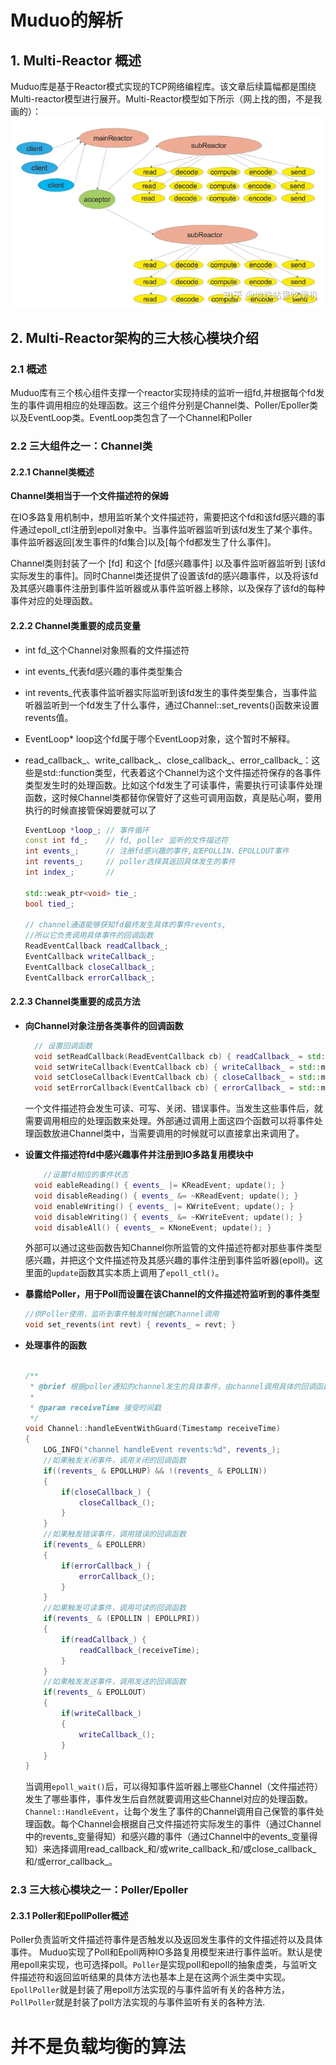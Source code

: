 # Muduo的解析

## 1. Multi-Reactor 概述

Muduo库是基于Reactor模式实现的TCP网络编程库。该文章后续篇幅都是围绕Multi-reactor模型进行展开。Multi-Reactor模型如下所示（网上找的图，不是我画的）：
![tupian](img/Multi-reactor.webp)

## 2. Multi-Reactor架构的三大核心模块介绍

### 2.1 概述

Muduo库有三个核心组件支撑一个reactor实现持续的监听一组fd,并根据每个fd发生的事件调用相应的处理函数。这三个组件分别是Channel类、Poller/Epoller类以及EventLoop类。EventLoop类包含了一个Channel和Poller

### 2.2 三大组件之一：Channel类

#### 2.2.1 Channel类概述

**Channel类相当于一个文件描述符的保姆**

在IO多路复用机制中，想用监听某个文件描述符，需要把这个fd和该fd感兴趣的事件通过epoll_ctl注册到epoll对象中。当事件监听器监听到该fd发生了某个事件。事件监听器返回[发生事件的fd集合]以及[每个fd都发生了什么事件]。

Channel类则封装了一个 [fd] 和这个 [fd感兴趣事件] 以及事件监听器监听到 [该fd实际发生的事件]。同时Channel类还提供了设置该fd的感兴趣事件，以及将该fd及其感兴趣事件注册到事件监听器或从事件监听器上移除，以及保存了该fd的每种事件对应的处理函数。

#### 2.2.2 Channel类重要的成员变量

- int fd_这个Channel对象照看的文件描述符
- int events_代表fd感兴趣的事件类型集合
- int revents_代表事件监听器实际监听到该fd发生的事件类型集合，当事件监听器监听到一个fd发生了什么事件，通过Channel::set_revents()函数来设置revents值。
- EventLoop* loop这个fd属于哪个EventLoop对象，这个暂时不解释。
- read_callback_、write_callback_、close_callback_、error_callback_：这些是std::function类型，代表着这个Channel为这个文件描述符保存的各事件类型发生时的处理函数。比如这个fd发生了可读事件，需要执行可读事件处理函数，这时候Channel类都替你保管好了这些可调用函数，真是贴心啊，要用执行的时候直接管保姆要就可以了

    ```cpp
    EventLoop *loop_; // 事件循环
    const int fd_;    // fd, poller 监听的文件描述符
    int events_;      // 注册fd感兴趣的事件,如EPOLLIN、EPOLLOUT事件
    int revents_;     // poller选择其返回具体发生的事件
    int index_;       //

    std::weak_ptr<void> tie_;
    bool tied_;

    // channel通道能够获知fd最终发生具体的事件revents,
    //所以它负责调用具体事件的回调函数
    ReadEventCallback readCallback_;
    EventCallback writeCallback_;
    EventCallback closeCallback_;
    EventCallback errorCallback_;
    ```

#### 2.2.3 Channel类重要的成员方法

- **向Channel对象注册各类事件的回调函数**

  ```cpp
    // 设置回调函数
    void setReadCallback(ReadEventCallback cb) { readCallback_ = std::move(cb); }
    void setWriteCallback(EventCallback cb) { writeCallback_ = std::move(cb); }
    void setCloseCallback(EventCallback cb) { closeCallback_ = std::move(cb); }
    void setErrorCallback(EventCallback cb) { errorCallback_ = std::move(cb); }
  ```

  一个文件描述符会发生可读、可写、关闭、错误事件。当发生这些事件后，就需要调用相应的处理函数来处理。外部通过调用上面这四个函数可以将事件处理函数放进Channel类中，当需要调用的时候就可以直接拿出来调用了。

- **设置文件描述符fd中感兴趣事件并注册到IO多路复用模块中**

  ```cpp
      //设置fd相应的事件状态
    void eableReading() { events_ |= KReadEvent; update(); }
    void disableReading() { events_ &= ~KReadEvent; update(); }
    void enableWriting() { events_ |= KWriteEvent; update(); }
    void disableWriting() { events_ &= ~KWriteEvent; update(); }
    void disableAll() { events_ = KNoneEvent; update(); }
    ```

    外部可以通过这些函数告知Channel你所监管的文件描述符都对那些事件类型感兴趣，并把这个文件描述符及其感兴趣的事件注册到事件监听器(epoll)。这里面的```update```函数其实本质上调用了```epoll_ctl()```。

- **暴露给Poller，用于Poll而设置在该Channel的文件描述符监听到的事件类型**
  
    ```cpp
    //供Poller使用，监听到事件触发时候创建Channel调用
    void set_revents(int revt) { revents_ = revt; }
    ```

- **处理事件的函数**

    ```cpp

    /**
     * @brief 根据poller通知的channel发生的具体事件，由channel调用具体的回调函数
     * 
     * @param receiveTime 接受时间戳
     */
    void Channel::handleEventWithGuard(Timestamp receiveTime)
    {
        LOG_INFO("channel handleEvent revents:%d", revents_);
        //如果触发关闭事件，调用关闭的回调函数
        if((revents_ & EPOLLHUP) && !(revents_ & EPOLLIN)) 
        {
            if(closeCallback_) {
                closeCallback_();
            }
        }
        //如果触发错误事件，调用错误的回调函数
        if(revents_ & EPOLLERR)
        {
            if(errorCallback_) {
                errorCallback_();
            }
        }
        //如果触发可读事件，调用可读的回调函数
        if(revents_ & (EPOLLIN | EPOLLPRI))
        {
            if(readCallback_) {
                readCallback_(receiveTime);
            }
        }
        //如果触发发送事件，调用发送的回调函数
        if(revents_ & EPOLLOUT)
        {
            if(writeCallback_)
            {
                writeCallback_();
            }
        }
    }
    ```

    当调用```epoll_wait()```后，可以得知事件监听器上哪些Channel（文件描述符）发生了哪些事件，事件发生后自然就要调用这些Channel对应的处理函数。 ```Channel::HandleEvent```，让每个发生了事件的Channel调用自己保管的事件处理函数。每个Channel会根据自己文件描述符实际发生的事件（通过Channel中的revents_变量得知）和感兴趣的事件（通过Channel中的events_变量得知）来选择调用read_callback_和/或write_callback_和/或close_callback_和/或error_callback_。

### 2.3 三大核心模块之一：Poller/Epoller

#### 2.3.1 Poller和EpollPoller概述

Poller负责监听文件描述符事件是否触发以及返回发生事件的文件描述符以及具体事件。
Muduo实现了Poll和Epoll两种IO多路复用模型来进行事件监听。默认是使用epoll来实现，也可选择poll。```Poller```是实现poll和epoll的抽象虚类，与监听文件描述符和返回监听结果的具体方法也基本上是在这两个派生类中实现。```EpollPoller```就是封装了用epoll方法实现的与事件监听有关的各种方法，```PollPoller```就是封装了poll方法实现的与事件监听有关的各种方法.


# 并不是负载均衡的算法